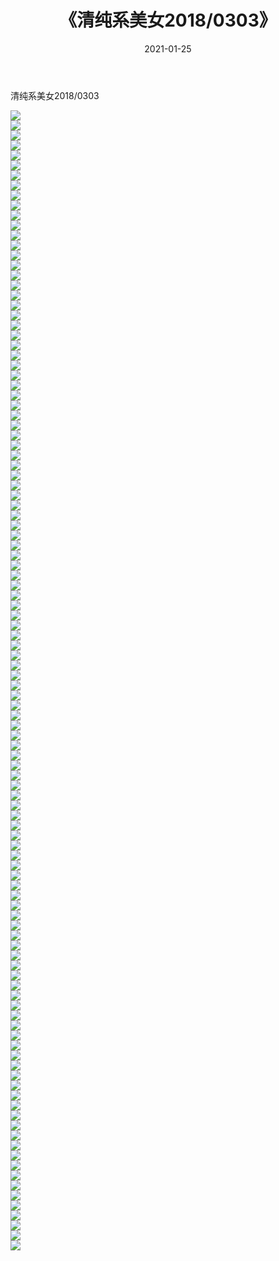 ﻿---
layout: post
title:  《清纯系美女2018/0303》
date:   2021-01-25
img: http://img.660000.xyz/Sharelink/清纯系美女/2018/0303/000.jpg
categories: [美女, 清纯, 唯美]
---

清纯系美女2018/0303

 ![](http://img.660000.xyz/Sharelink/清纯系美女/2018/0303/001.jpg) <br>![](http://img.660000.xyz/Sharelink/清纯系美女/2018/0303/002.jpg) <br>![](http://img.660000.xyz/Sharelink/清纯系美女/2018/0303/003.jpg) <br>![](http://img.660000.xyz/Sharelink/清纯系美女/2018/0303/004.jpg) <br>![](http://img.660000.xyz/Sharelink/清纯系美女/2018/0303/005.jpg) <br>![](http://img.660000.xyz/Sharelink/清纯系美女/2018/0303/006.jpg) <br>![](http://img.660000.xyz/Sharelink/清纯系美女/2018/0303/007.jpg) <br>![](http://img.660000.xyz/Sharelink/清纯系美女/2018/0303/008.jpg) <br>![](http://img.660000.xyz/Sharelink/清纯系美女/2018/0303/009.jpg) <br>![](http://img.660000.xyz/Sharelink/清纯系美女/2018/0303/010.jpg) <br>![](http://img.660000.xyz/Sharelink/清纯系美女/2018/0303/011.jpg) <br>![](http://img.660000.xyz/Sharelink/清纯系美女/2018/0303/012.jpg) <br>![](http://img.660000.xyz/Sharelink/清纯系美女/2018/0303/013.jpg) <br>![](http://img.660000.xyz/Sharelink/清纯系美女/2018/0303/014.jpg) <br>![](http://img.660000.xyz/Sharelink/清纯系美女/2018/0303/015.jpg) <br>![](http://img.660000.xyz/Sharelink/清纯系美女/2018/0303/016.jpg) <br>![](http://img.660000.xyz/Sharelink/清纯系美女/2018/0303/017.jpg) <br>![](http://img.660000.xyz/Sharelink/清纯系美女/2018/0303/018.jpg) <br>![](http://img.660000.xyz/Sharelink/清纯系美女/2018/0303/019.jpg) <br>![](http://img.660000.xyz/Sharelink/清纯系美女/2018/0303/020.jpg) <br>![](http://img.660000.xyz/Sharelink/清纯系美女/2018/0303/021.jpg) <br>![](http://img.660000.xyz/Sharelink/清纯系美女/2018/0303/022.jpg) <br>![](http://img.660000.xyz/Sharelink/清纯系美女/2018/0303/023.jpg) <br>![](http://img.660000.xyz/Sharelink/清纯系美女/2018/0303/024.jpg) <br>![](http://img.660000.xyz/Sharelink/清纯系美女/2018/0303/025.jpg) <br>![](http://img.660000.xyz/Sharelink/清纯系美女/2018/0303/026.jpg) <br>![](http://img.660000.xyz/Sharelink/清纯系美女/2018/0303/027.jpg) <br>![](http://img.660000.xyz/Sharelink/清纯系美女/2018/0303/028.jpg) <br>![](http://img.660000.xyz/Sharelink/清纯系美女/2018/0303/029.jpg) <br>![](http://img.660000.xyz/Sharelink/清纯系美女/2018/0303/030.jpg) <br>![](http://img.660000.xyz/Sharelink/清纯系美女/2018/0303/031.jpg) <br>![](http://img.660000.xyz/Sharelink/清纯系美女/2018/0303/032.jpg) <br>![](http://img.660000.xyz/Sharelink/清纯系美女/2018/0303/033.jpg) <br>![](http://img.660000.xyz/Sharelink/清纯系美女/2018/0303/034.jpg) <br>![](http://img.660000.xyz/Sharelink/清纯系美女/2018/0303/035.jpg) <br>![](http://img.660000.xyz/Sharelink/清纯系美女/2018/0303/036.jpg) <br>![](http://img.660000.xyz/Sharelink/清纯系美女/2018/0303/037.jpg) <br>![](http://img.660000.xyz/Sharelink/清纯系美女/2018/0303/038.jpg) <br>![](http://img.660000.xyz/Sharelink/清纯系美女/2018/0303/039.jpg) <br>![](http://img.660000.xyz/Sharelink/清纯系美女/2018/0303/040.jpg) <br>![](http://img.660000.xyz/Sharelink/清纯系美女/2018/0303/041.jpg) <br>![](http://img.660000.xyz/Sharelink/清纯系美女/2018/0303/042.jpg) <br>![](http://img.660000.xyz/Sharelink/清纯系美女/2018/0303/043.jpg) <br>![](http://img.660000.xyz/Sharelink/清纯系美女/2018/0303/044.jpg) <br>![](http://img.660000.xyz/Sharelink/清纯系美女/2018/0303/045.jpg) <br>![](http://img.660000.xyz/Sharelink/清纯系美女/2018/0303/046.jpg) <br>![](http://img.660000.xyz/Sharelink/清纯系美女/2018/0303/047.jpg) <br>![](http://img.660000.xyz/Sharelink/清纯系美女/2018/0303/048.jpg) <br>![](http://img.660000.xyz/Sharelink/清纯系美女/2018/0303/049.jpg) <br>![](http://img.660000.xyz/Sharelink/清纯系美女/2018/0303/050.jpg) <br>![](http://img.660000.xyz/Sharelink/清纯系美女/2018/0303/051.jpg) <br>![](http://img.660000.xyz/Sharelink/清纯系美女/2018/0303/052.jpg) <br>![](http://img.660000.xyz/Sharelink/清纯系美女/2018/0303/053.jpg) <br>![](http://img.660000.xyz/Sharelink/清纯系美女/2018/0303/054.jpg) <br>![](http://img.660000.xyz/Sharelink/清纯系美女/2018/0303/055.jpg) <br>![](http://img.660000.xyz/Sharelink/清纯系美女/2018/0303/056.jpg) <br>![](http://img.660000.xyz/Sharelink/清纯系美女/2018/0303/057.jpg) <br>![](http://img.660000.xyz/Sharelink/清纯系美女/2018/0303/058.jpg) <br>![](http://img.660000.xyz/Sharelink/清纯系美女/2018/0303/059.jpg) <br>![](http://img.660000.xyz/Sharelink/清纯系美女/2018/0303/060.jpg) <br>![](http://img.660000.xyz/Sharelink/清纯系美女/2018/0303/061.jpg) <br>![](http://img.660000.xyz/Sharelink/清纯系美女/2018/0303/062.jpg) <br>![](http://img.660000.xyz/Sharelink/清纯系美女/2018/0303/063.jpg) <br>![](http://img.660000.xyz/Sharelink/清纯系美女/2018/0303/064.jpg) <br>![](http://img.660000.xyz/Sharelink/清纯系美女/2018/0303/065.jpg) <br>![](http://img.660000.xyz/Sharelink/清纯系美女/2018/0303/066.jpg) <br>![](http://img.660000.xyz/Sharelink/清纯系美女/2018/0303/067.jpg) <br>![](http://img.660000.xyz/Sharelink/清纯系美女/2018/0303/068.jpg) <br>![](http://img.660000.xyz/Sharelink/清纯系美女/2018/0303/069.jpg) <br>![](http://img.660000.xyz/Sharelink/清纯系美女/2018/0303/070.jpg) <br>![](http://img.660000.xyz/Sharelink/清纯系美女/2018/0303/071.jpg) <br>![](http://img.660000.xyz/Sharelink/清纯系美女/2018/0303/072.jpg) <br>![](http://img.660000.xyz/Sharelink/清纯系美女/2018/0303/073.jpg) <br>![](http://img.660000.xyz/Sharelink/清纯系美女/2018/0303/074.jpg) <br>![](http://img.660000.xyz/Sharelink/清纯系美女/2018/0303/075.jpg) <br>![](http://img.660000.xyz/Sharelink/清纯系美女/2018/0303/076.jpg) <br>![](http://img.660000.xyz/Sharelink/清纯系美女/2018/0303/077.jpg) <br>![](http://img.660000.xyz/Sharelink/清纯系美女/2018/0303/078.jpg) <br>![](http://img.660000.xyz/Sharelink/清纯系美女/2018/0303/079.jpg) <br>![](http://img.660000.xyz/Sharelink/清纯系美女/2018/0303/080.jpg) <br>![](http://img.660000.xyz/Sharelink/清纯系美女/2018/0303/081.jpg) <br>![](http://img.660000.xyz/Sharelink/清纯系美女/2018/0303/082.jpg) <br>![](http://img.660000.xyz/Sharelink/清纯系美女/2018/0303/083.jpg) <br>![](http://img.660000.xyz/Sharelink/清纯系美女/2018/0303/084.jpg) <br>![](http://img.660000.xyz/Sharelink/清纯系美女/2018/0303/085.jpg) <br>![](http://img.660000.xyz/Sharelink/清纯系美女/2018/0303/086.jpg) <br>![](http://img.660000.xyz/Sharelink/清纯系美女/2018/0303/087.jpg) <br>![](http://img.660000.xyz/Sharelink/清纯系美女/2018/0303/088.jpg) <br>![](http://img.660000.xyz/Sharelink/清纯系美女/2018/0303/089.jpg) <br>![](http://img.660000.xyz/Sharelink/清纯系美女/2018/0303/090.jpg) <br>![](http://img.660000.xyz/Sharelink/清纯系美女/2018/0303/091.jpg) <br>![](http://img.660000.xyz/Sharelink/清纯系美女/2018/0303/092.jpg) <br>![](http://img.660000.xyz/Sharelink/清纯系美女/2018/0303/093.jpg) <br>![](http://img.660000.xyz/Sharelink/清纯系美女/2018/0303/094.jpg) <br>![](http://img.660000.xyz/Sharelink/清纯系美女/2018/0303/095.jpg) <br>![](http://img.660000.xyz/Sharelink/清纯系美女/2018/0303/096.jpg) <br>![](http://img.660000.xyz/Sharelink/清纯系美女/2018/0303/097.jpg) <br>![](http://img.660000.xyz/Sharelink/清纯系美女/2018/0303/098.jpg) <br>![](http://img.660000.xyz/Sharelink/清纯系美女/2018/0303/099.jpg) <br>![](http://img.660000.xyz/Sharelink/清纯系美女/2018/0303/100.jpg) <br>![](http://img.660000.xyz/Sharelink/清纯系美女/2018/0303/101.jpg) <br>![](http://img.660000.xyz/Sharelink/清纯系美女/2018/0303/102.jpg) <br>![](http://img.660000.xyz/Sharelink/清纯系美女/2018/0303/103.jpg) <br>![](http://img.660000.xyz/Sharelink/清纯系美女/2018/0303/104.jpg) <br>![](http://img.660000.xyz/Sharelink/清纯系美女/2018/0303/105.jpg) <br>![](http://img.660000.xyz/Sharelink/清纯系美女/2018/0303/106.jpg) <br>![](http://img.660000.xyz/Sharelink/清纯系美女/2018/0303/107.jpg) <br>![](http://img.660000.xyz/Sharelink/清纯系美女/2018/0303/108.jpg) <br>![](http://img.660000.xyz/Sharelink/清纯系美女/2018/0303/109.jpg) <br>![](http://img.660000.xyz/Sharelink/清纯系美女/2018/0303/110.jpg) <br>![](http://img.660000.xyz/Sharelink/清纯系美女/2018/0303/111.jpg) <br>![](http://img.660000.xyz/Sharelink/清纯系美女/2018/0303/112.jpg) <br>![](http://img.660000.xyz/Sharelink/清纯系美女/2018/0303/113.jpg) <br>![](http://img.660000.xyz/Sharelink/清纯系美女/2018/0303/114.jpg) <br>